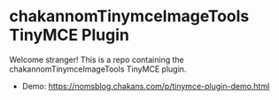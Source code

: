 # chakannomTinymceImageTools TinyMCE Plugin

Welcome stranger! This is a repo containing the chakannomTinymceImageTools TinyMCE plugin.

* Demo: https://nomsblog.chakans.com/p/tinymce-plugin-demo.html